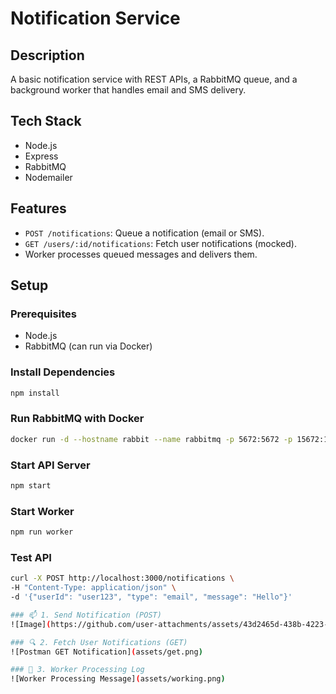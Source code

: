 # Notification Service

## Description
A basic notification service with REST APIs, a RabbitMQ queue, and a background worker that handles email and SMS delivery.

## Tech Stack
- Node.js
- Express
- RabbitMQ
- Nodemailer

## Features
- `POST /notifications`: Queue a notification (email or SMS).
- `GET /users/:id/notifications`: Fetch user notifications (mocked).
- Worker processes queued messages and delivers them.

## Setup

### Prerequisites
- Node.js
- RabbitMQ (can run via Docker)

### Install Dependencies
```bash
npm install
```

### Run RabbitMQ with Docker
```bash
docker run -d --hostname rabbit --name rabbitmq -p 5672:5672 -p 15672:15672 rabbitmq:3-management
```

### Start API Server
```bash
npm start
```

### Start Worker
```bash
npm run worker
```

### Test API
```bash
curl -X POST http://localhost:3000/notifications \
-H "Content-Type: application/json" \
-d '{"userId": "user123", "type": "email", "message": "Hello"}'

### 📫 1. Send Notification (POST)
![Image](https://github.com/user-attachments/assets/43d2465d-438b-4223-8be6-645e966e44ff)

### 🔍 2. Fetch User Notifications (GET)
![Postman GET Notification](assets/get.png)

### 🧠 3. Worker Processing Log
![Worker Processing Message](assets/working.png)



